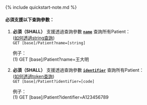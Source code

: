 {% include quickstart-note.md %}

#### 必須支援以下查詢參數：


1. **必須（SHALL）** 支援透過查詢參數 **[`name`](SearchParameter-Patient-name.html)** 查詢所有Patient：               
    ([如何透過string查詢](http://hl7.org/fhir/R4/search.html#string))  
    `GET [base]/Patient?name=[string]`  

    例子：  
      (1) GET [base]/Patient?name=王大明 

2. **必須（SHALL）** 支援透過查詢參數 **[`identifier`](SearchParameter-Patient-identifier.html)** 查詢所有Patient：               
    ([如何透過token查詢](http://hl7.org/fhir/R4/search.html#token))  
    `GET [base]/Patient?identifier=[code]`  

    例子：  
      (1) GET [base]/Patient?identifier=A123456789 
